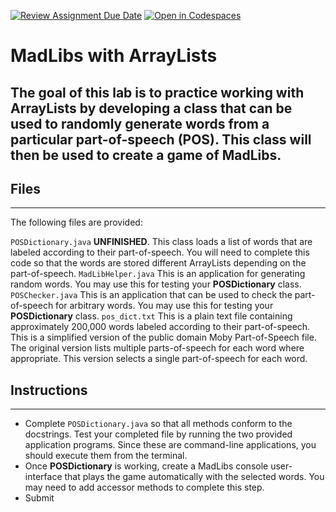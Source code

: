[![Review Assignment Due Date](https://classroom.github.com/assets/deadline-readme-button-22041afd0340ce965d47ae6ef1cefeee28c7c493a6346c4f15d667ab976d596c.svg)](https://classroom.github.com/a/01ziWVpD)
[![Open in Codespaces](https://classroom.github.com/assets/launch-codespace-2972f46106e565e64193e422d61a12cf1da4916b45550586e14ef0a7c637dd04.svg)](https://classroom.github.com/open-in-codespaces?assignment_repo_id=17436906)
# MadLibs with ArrayLists

The goal of this lab is to practice working with ArrayLists by developing a class that can be used to randomly generate words from a particular part-of-speech (POS). This class will then be used to create a game of MadLibs.
---
## Files
---
The following files are provided:

```POSDictionary.java``` **UNFINISHED**. This class loads a list of words that are labeled according to their part-of-speech. You will need to complete this code so that the words are stored different ArrayLists depending on the part-of-speech.
```MadLibHelper.java``` This is an application for generating random words. You may use this for testing your **POSDictionary** class.
```POSChecker.java``` This is an application that can be used to check the part-of-speech for arbitrary words. You may use this for testing your **POSDictionary** class.
```pos_dict.txt``` This is a plain text file containing approximately 200,000 words labeled according to their part-of-speech. This is a simplified version of the public domain Moby Part-of-Speech file. The original version lists multiple parts-of-speech for each word where appropriate. This version selects a single part-of-speech for each word.

## Instructions
---
- Complete ```POSDictionary.java``` so that all methods conform to the docstrings. Test your completed file by running the two provided application programs. Since these are command-line applications, you should execute them from the terminal.
- Once **POSDictionary** is working, create a MadLibs console user-interface that plays the game automatically with the selected words.  You may need to add accessor methods to complete this step.
- Submit
